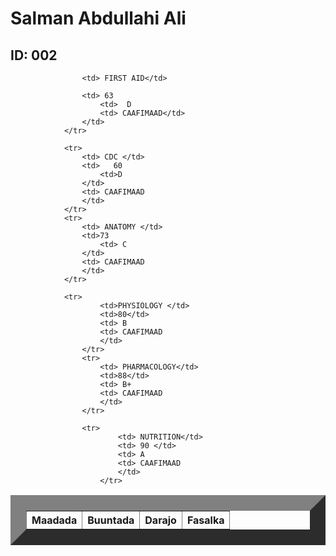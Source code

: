 
<html>
    <title> Natiijo</title>
    <head>
        <link rel="stylesheet" href="table.css"/>
        <body>  
            <h1> Salman Abdullahi Ali</h1>
            <h2> ID: 002</h2>
            <table border="25">
                <tr>
                    <th>Maadada </th>
                    <th>Buuntada</th>
                    <th>Darajo</th>
                    <th>Fasalka</th>
                </tr>
                
                    <td> FIRST AID</td>
                   
                    <td> 63
                        <td>  D
                        <td> CAAFIMAAD</td>
                    </td>
                </tr>
            
                <tr>
                    <td> CDC </td>
                    <td>   60
                        <td>D
                    </td>
                    <td> CAAFIMAAD
                    </td>
                </tr>
                <tr>
                    <td> ANATOMY </td>
                    <td>73 
                        <td> C
                    </td>
                    <td> CAAFIMAAD
                    </td>
                </tr>
               
                <tr>
                        <td>PHYSIOLOGY </td>
                        <td>80</td>
                        <td> B
                        <td> CAAFIMAAD
                        </td>
                    </tr>
                    <tr>
                        <td> PHARMACOLOGY</td>
                        <td>88</td>
                        <td> B+
                        <td> CAAFIMAAD
                        </td>
                    </tr>
                    
                    <tr>
                            <td> NUTRITION</td>
                            <td> 90 </td>
                            <td> A
                            <td> CAAFIMAAD
                            </td>
                        </tr>
